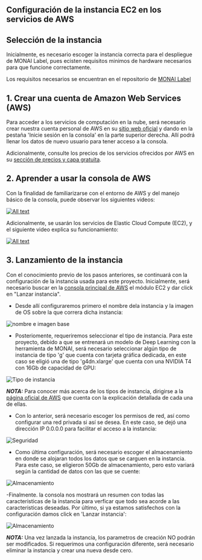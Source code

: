 ## Configuración de la instancia EC2 en los servicios de AWS
## Selección de la instancia
Inicialmente, es necesario escoger la instancia correcta para el despliegue de MONAI Label, pues ecisten requisitos minimos de hardware necesarios para que funcione correctamente.

Los requisitos necesarios se encuentran en el repositorio de [MONAI Label](https://github.com/Project-MONAI/MONAILabel) 

## 1. Crear una cuenta de Amazon Web Services (AWS)

Para acceder a los servicios de computación en la nube, será necesario crear nuestra cuenta personal de AWS en su [sitio web oficial](https://aws.amazon.com/es/) y dando en la pestaña 'Inicie sesión en la consola' en la parte superior derecha. Allí podrá llenar los datos de nuevo usuario para tener acceso a la consola.

Adicionalmente, consulte los precios de los servicios ofrecidos por AWS en su [sección de precios y capa gratuita](https://aws.amazon.com/es/free/?all-free-tier.sort-by=item.additionalFields.SortRank&all-free-tier.sort-order=asc&awsf.Free%20Tier%20Types=*all&awsf.Free%20Tier%20Categories=categories%23desktop-app-streaming).

## 2. Aprender a usar la consola de AWS

Con la finalidad de familiarizarse con el entorno de AWS y del manejo básico de la consola, puede observar los siguientes videos:

[![All text](https://img.youtube.com/vi/4TJN_YWHk6E/0.jpg)](https://www.youtube.com/watch?v=4TJN_YWHk6E)

Adicionalmente, se usarán los servicios de Elastic Cloud Compute (EC2), y el siguiente video explica su funcionamiento:

[![All text](https://img.youtube.com/vi/esafjvnPUZA/0.jpg)](https://www.youtube.com/watch?v=esafjvnPUZA)

## 3. Lanzamiento de la instancia

Con el conocimiento previo de los pasos anteriores, se continuará con la configuración de la instancia usada para este proyecto. Inicialmente, será necesario buscar en la [consola principal de AWS](https://us-east-1.console.aws.amazon.com/console/home?region=us-east-1) el módulo EC2 y dar click en "Lanzar instancia".

- Desde allí configuraremos primero el nombre dela instancia y la imagen de OS sobre la que correra dicha instancia:

![nombre e imagen base](https://github.com/doviedob/CardioAR3D/blob/main/Images/nombre%20y%20plantilla.png)

- Posteriomente, requeriremos seleccionar el tipo de instancia. Para este proyecto, debido a que se entrenará un modelo de Deep Learning con la herramienta de MONAI, será necesario seleccionar algún tipo de instancia de tipo 'g' que cuenta con tarjeta gráfica dedicada, en este caso se eligió una de tipo 'g4dn.xlarge' que cuenta con una NVIDIA T4 con 16Gb de capacidad de GPU:

![Tipo de instancia](https://github.com/doviedob/CardioAR3D/blob/main/Images/tipo%20de%20instancia.png)

***NOTA:*** Para conocer más acerca de los tipos de instancia, dirigirse a la [página oficial de AWS](https://aws.amazon.com/es/ec2/instance-explorer/?ec2-instances-cards.sort-by=item.additionalFields.category-order&ec2-instances-cards.sort-order=desc&awsf.ec2-instances-filter-category=*all&awsf.ec2-instances-filter-processors=*all&awsf.ec2-instances-filter-accelerators=*all&awsf.ec2-instances-filter-additional-capabilities=*all&awsf.ec2-instances-filter-workload-tags=*all) que cuenta con la explicación detallada de cada una de ellas.

- Con lo anterior, será necesario escoger los permisos de red, así como configurar una red privada si así se desea. En este caso, se dejó una dirección IP 0.0.0.0 para facilitar el acceso a la instancia:

![Seguridad](https://github.com/doviedob/CardioAR3D/blob/main/Images/seguridad.png)

- Como última configuración, será necesario escoger el almacenamiento en donde se alojaran todos los datos que se carguen en la instancia. Para este caso, se eligieron 50Gb de almacenamiento, pero esto variará según la cantidad de datos con las que se cuente:

![Almacenamiento](https://github.com/doviedob/CardioAR3D/blob/main/Images/almacenamiento.png)

-Finalmente. la consola nos mostrará un resumen con todas las caracteristicas de la instancia para verficar que todo sea acorde a las caracteristicas deseadas. Por último, si ya estamos satisfechos con la configuración damos click en 'Lanzar instancia':

![Almacenamiento](https://github.com/doviedob/CardioAR3D/blob/main/Images/resumen.png)

***NOTA:*** Una vez lanzada la instancia, los parametros de creación NO podrán ser modificados. Si requerimos una configuración diferente, será necesario eliminar la instancia y crear una nueva desde cero.
